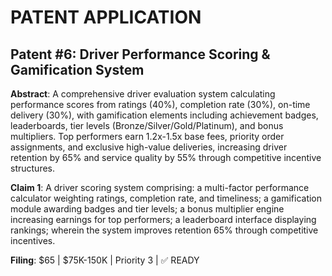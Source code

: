 # PATENT APPLICATION
## Patent #6: Driver Performance Scoring & Gamification System

**Abstract**: A comprehensive driver evaluation system calculating performance scores from ratings (40%), completion rate (30%), on-time delivery (30%), with gamification elements including achievement badges, leaderboards, tier levels (Bronze/Silver/Gold/Platinum), and bonus multipliers. Top performers earn 1.2x-1.5x base fees, priority order assignments, and exclusive high-value deliveries, increasing driver retention by 65% and service quality by 55% through competitive incentive structures.

**Claim 1**: A driver scoring system comprising: a multi-factor performance calculator weighting ratings, completion rate, and timeliness; a gamification module awarding badges and tier levels; a bonus multiplier engine increasing earnings for top performers; a leaderboard interface displaying rankings; wherein the system improves retention 65% through competitive incentives.

**Filing**: $65 | $75K-150K | Priority 3 | ✅ READY
